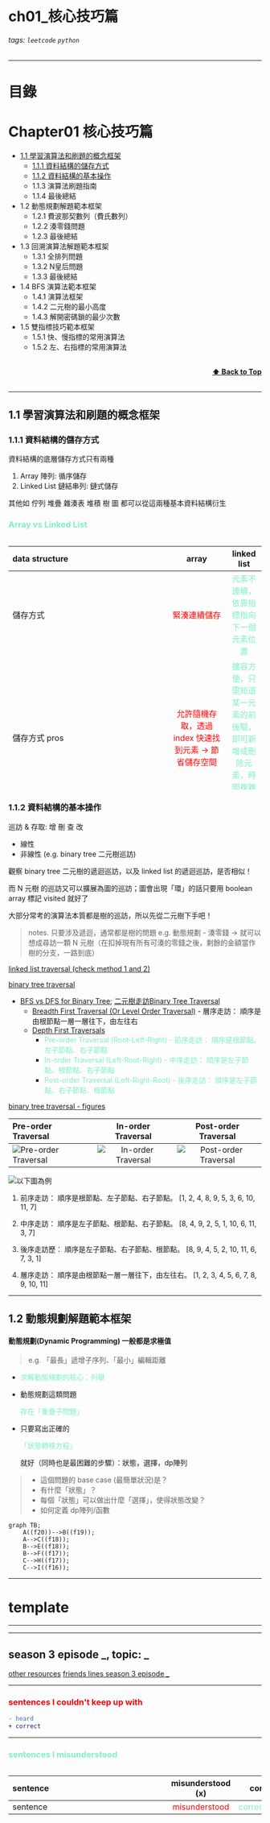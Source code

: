 ch01_核心技巧篇
===

###### tags: `leetcode` `python`

<!-- html comment -->

<style>
/* css comment */
/* color */
span[data-color="red"] {
  color: red;
}
span[data-color="orange"] {
  color: #FFA500;
}
span[data-color="cyan"] {
  color: #7DF1C2;
}
/* font size */   
p {
  /* color: #7DF1C2; */
  font-size: 14px;
  text-align: left;
    
  /* background-color: lightblue;
  width: 600px;
  height: 300px;
  overflow: auto !important;
  display:inline-block;
  white-space: pre-wrap; */ /* for multiline */  
}
/* font alignment */       
span[align="left"]
/* table */  
pre {
  overflow-x: auto !important;
}
/*
span[table-wrapper] {
  overflow-y: scroll;
}
    
pre {
  overflow-x: auto !important;
  overflow-y: auto !important;
}
*/
</style>

---


# 目錄

# Chapter01 核心技巧篇

- [1.1 學習演算法和刷題的概念框架](#11-學習演算法和刷題的概念框架)
    - [1.1.1 資料結構的儲存方式](#111-資料結構的儲存方式)
    - [1.1.2 資料結構的基本操作](#112-資料結構的基本操作)
    - 1.1.3 演算法刷題指南
    - 1.1.4 最後總結
- 1.2 動態規劃解題範本框架
    - 1.2.1 費波那契數列（費氏數列）
    - 1.2.2 湊零錢問題
    - 1.2.3 最後總結
- 1.3 回溯演算法解題範本框桇
    - 1.3.1 全排列問題
    - 1.3.2 N皇后問題
    - 1.3.3 最後總結
- 1.4 BFS 演算法範本框架
    - 1.4.1 演算法框架
    - 1.4.2 二元樹的最小高度
    - 1.4.3 解開密碼鎖的最少次數
- 1.5 雙指標技巧範本框架
    - 1.5.1 快、慢指標的常用演算法
    - 1.5.2 左、右指標的常用演算法

<br/>
<div align="right">
    <b><a href="#chapter01-核心技巧篇">⬆️ Back to Top</a></b>
</div>
<br/>

---

## 1.1 學習演算法和刷題的概念框架

### 1.1.1 資料結構的儲存方式

資料結構的底層儲存方式只有兩種

1. Array 陣列: 循序儲存
2. Linked List 鏈結串列: 鏈式儲存

其他如 佇列 堆疊 雜湊表 堆積 樹 圖 都可以從這兩種基本資料結構衍生



### <span data-color="cyan">Array vs Linked List</span>

<div style="height:500px;overflow:auto;font-size: 20px;">
    
| <span style="display: inline-block; width:300px">data structure</span> |                                                                        array                                                                        |                                linked list                                 |
|:-----------------------------------------------------------------------|:---------------------------------------------------------------------------------------------------------------------------------------------------:|:--------------------------------------------------------------------------:|
| 儲存方式                                                                   |                                                        <span data-color="red">緊湊連續儲存</span>                                                         |             <span data-color="cyan">元素不連續，依靠指標指向下一個元素位置</span>             |
| 儲存方式 pros                                                              |                                           <span data-color="red">允許隨機存取，透過 index 快速找到元素 -> 節省儲存空間</span>                                            |   <span data-color="cyan">擴容方便，只需知道某一元素的前後驅，即可新增或刪除元素，時間複雜度 O(1)</span>    |
| 儲存方式 cons                                                              |                   <span data-color="red">記憶體空間需一次配足 -> 擴容時需重新分配一塊更大的空間再把資料複製過去 & 插入和刪除元素時每次都要搬移後面所有資料以保持資料連續，時間複雜度皆為 O(n)</span>                    | <span data-color="cyan">儲存空間不連續->不能隨機存取 & 每個元素需多儲存指向前後元素的指標，需較多儲存空間</span> |
| 比喻                                                                     | <span data-color="red">像在酒吧吧台大家排排坐，有新朋友坐進來時所有人都要移位子(Let's try scooching) & 如果要續攤首先要找坐得下這麼多人的空間再整團人過去(記憶體空間需一次配足，擴容時需重新分配一塊更大的空間)，時間複雜度 O(n)；</span> | <span data-color="cyan">儲存空間不連續->不能隨機存取 & 每個元素需多儲存指向前後元素的指標，需較多儲存空間</span> |
      
</div>



### 1.1.2 資料結構的基本操作

巡訪 & 存取: 增 刪 查 改
- 線性
- 非線性 (e.g. binary tree 二元樹巡訪)

觀察 binary tree 二元樹的遞迴巡訪，以及 linked list 的遞迴巡訪，是否相似！

而 N 元樹 的巡訪又可以擴展為圖的巡訪；圖會出現「環」的話只要用 boolean array 標記 visited 就好了

大部分常考的演算法本質都是樹的巡訪，所以先從二元樹下手吧！
> notes. 只要涉及遞迴，通常都是樹的問題
> e.g. 動態規劃 - 湊零錢 -> 就可以想成尋訪一顆 N 元樹（在扣掉現有所有可湊的零錢之後，剩餘的金額當作樹的分支，一路到底）

[linked list traversal (check method 1 and 2)](https://www.geeksforgeeks.org/python-program-to-find-middle-of-a-linked-list-using-one-traversal/)

[binary tree traversal](https://www.tutorialspoint.com/python_data_structure/python_tree_traversal_algorithms.htm)

- [BFS vs DFS for Binary Tree](https://www.geeksforgeeks.org/bfs-vs-dfs-binary-tree/); [二元樹走訪Binary Tree Traversal](https://ithelp.ithome.com.tw/articles/10271647)
  - [Breadth First Traversal (Or Level Order Traversal)](https://www.geeksforgeeks.org/level-order-tree-traversal/) - 層序走訪： 順序是由根節點一層一層往下，由左往右
  - [Depth First Traversals](https://www.geeksforgeeks.org/618/)
    - <span data-color="cyan">Pre-order Traversal (Root-Left-Right) - 前序走訪： 順序是根節點、左子節點、右子節點</span>
    - <span data-color="cyan">In-order Traversal (Left-Root-Right) - 中序走訪： 順序是左子節點、根節點、右子節點</span>
    - <span data-color="cyan">Post-order Traversal (Left-Right-Root) - 後序走訪： 順序是左子節點、右子節點、根節點</span>

[binary tree traversal - figures](https://algodaily.com/challenges/binary-tree-inorder-traversal)

| Pre-order Traversal | In-order Traversal |Post-order Traversal|
|:-----------------------------------------------------------------|:-----------------:|:---------------------------------------------------------------------------------------------------------------------------:|
|![Pre-order Traversal](https://storage.googleapis.com/algodailyrandomassets/curriculum/trees/bt-inorder-traversal-pre.png)|![In-order Traversal](https://storage.googleapis.com/algodailyrandomassets/curriculum/trees/bt-inorder-traversal-in.png)| ![Post-order Traversal](https://storage.googleapis.com/algodailyrandomassets/curriculum/trees/bt-inorder-traversal-post.png) |
    
![以下圖為例](https://ithelp.ithome.com.tw/upload/images/20210925/20121027j1S82bAe4Z.jpg)
1. 前序走訪： 順序是根節點、左子節點、右子節點。
[1, 2, 4, 8, 9, 5, 3, 6, 10, 11, 7]

2. 中序走訪： 順序是左子節點、根節點、右子節點。
[8, 4, 9, 2, 5, 1, 10, 6, 11, 3, 7]

3. 後序走訪歷： 順序是左子節點、右子節點、根節點。
[8, 9, 4, 5, 2, 10, 11, 6, 7, 3, 1]

4. 層序走訪： 順序是由根節點一層一層往下，由左往右。
[1, 2, 3, 4, 5, 6, 7, 8, 9, 10, 11]

----

## 1.2 動態規劃解題範本框架

#### 動態規劃(Dynamic Programming) 一般都是求極值
> e.g. 「最長」遞增子序列、「最小」編輯距離

- <p style="color:#7DF1C2">求解動態規劃的核心：列舉</p>
- 動態規劃這類問題<p style="color:#7DF1C2">存在「重疊子問題」</p>
- 只要寫出正確的<p style="color:#7DF1C2">「狀態轉移方程」</p>就好（同時也是最困難的步驟）：狀態，選擇，dp陣列
>  - 這個問題的 base case (最簡單狀況)是？
>  - 有什麼「狀態」？
>  - 每個「狀態」可以做出什麼「選擇」，使得狀態改變？
>  - 如何定義 dp陣列/函數

```mermaid
graph TB;
    A((f20))-->B((f19));
    A-->C((f18));
    B-->E((f18));
    B-->F((f17));
    C-->H((f17));
    C-->I((f16));
```






---

# template

----

-------------------------------------------------


## season 3 episode _, topic: _
[other resources]()
[friends lines season 3 episode _]()

----

### <span data-color="red">sentences I couldn't keep up with</span>
```diff
- heard
+ correct
```

----

### <span data-color="cyan">sentences I misunderstood</span>

<div style="height:500px;overflow:auto;font-size: 20px;">
    
| <span style="display: inline-block; width:300px">sentence</span> | misunderstood (x) | correct (o) |
|:-------- |:--------:| :--------:|
| sentence | <span data-color="red">misunderstood</span> | <span data-color="cyan">correct_meaning</span> |
    
</div>

----

### vocabulary / sentence (translation to Chinese is not provided, so that I should recall them to reinforce the memory)

<div style="height:500px;overflow:auto;font-size: 20px;">

| <span style="display: inline-block; width:300px">sentence</span> |
|:-------- |

</div>

-------------------------------------------------